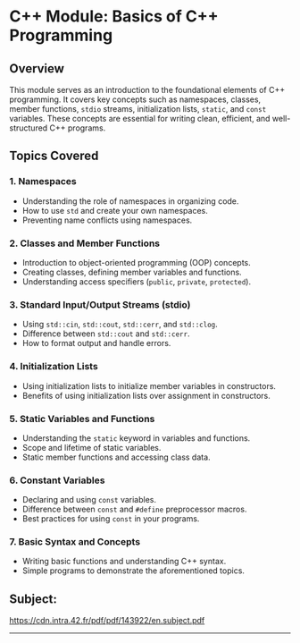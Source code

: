 # C++ Module: Basics of C++ Programming

## Overview

This module serves as an introduction to the foundational elements of C++ programming. It covers key concepts such as namespaces, classes, member functions, `stdio` streams, initialization lists, `static`, and `const` variables. These concepts are essential for writing clean, efficient, and well-structured C++ programs.

## Topics Covered

### 1. **Namespaces**
- Understanding the role of namespaces in organizing code.
- How to use `std` and create your own namespaces.
- Preventing name conflicts using namespaces.

### 2. **Classes and Member Functions**
- Introduction to object-oriented programming (OOP) concepts.
- Creating classes, defining member variables and functions.
- Understanding access specifiers (`public`, `private`, `protected`).
  
### 3. **Standard Input/Output Streams (stdio)**
- Using `std::cin`, `std::cout`, `std::cerr`, and `std::clog`.
- Difference between `std::cout` and `std::cerr`.
- How to format output and handle errors.

### 4. **Initialization Lists**
- Using initialization lists to initialize member variables in constructors.
- Benefits of using initialization lists over assignment in constructors.

### 5. **Static Variables and Functions**
- Understanding the `static` keyword in variables and functions.
- Scope and lifetime of static variables.
- Static member functions and accessing class data.

### 6. **Constant Variables**
- Declaring and using `const` variables.
- Difference between `const` and `#define` preprocessor macros.
- Best practices for using `const` in your programs.

### 7. **Basic Syntax and Concepts**
- Writing basic functions and understanding C++ syntax.
- Simple programs to demonstrate the aforementioned topics.

## Subject:
https://cdn.intra.42.fr/pdf/pdf/143922/en.subject.pdf

---
